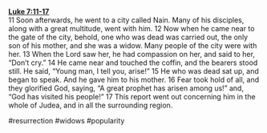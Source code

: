 **[Luke 7:11-17](http://www.blueletterbible.org/search/preSearch.cfm?Criteria=Luke+7.11-17&t=NIV)**  
11 Soon afterwards, he went to a city called Nain. Many of his disciples, along with a great multitude, went with him. 12 Now when he came near to the gate of the city, behold, one who was dead was carried out, the only son of his mother, and she was a widow. Many people of the city were with her. 13 When the Lord saw her, he had compassion on her, and said to her, “Don’t cry.” 14 He came near and touched the coffin, and the bearers stood still. He said, “Young man, I tell you, arise!” 15 He who was dead sat up, and began to speak. And he gave him to his mother. 16 Fear took hold of all, and they glorified God, saying, “A great prophet has arisen among us!” and, “God has visited his people!” 17 This report went out concerning him in the whole of Judea, and in all the surrounding region.

#resurrection #widows #popularity 